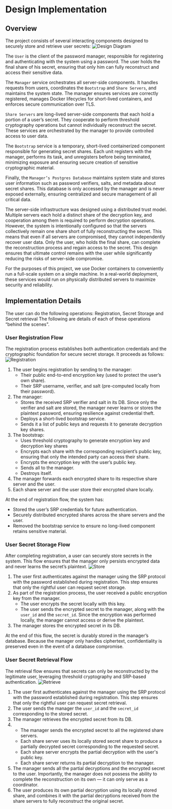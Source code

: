 # Design Implementation

## Overview
The project consists of several interacting components designed to securely store and retrieve user secrets:
![Design Diagram](assets/design.excalidraw.png)

The `User` is the client of the password manager, responsible for registering and authenticating with the system using a password. The user holds the final share of his secret, ensuring that only him can fully reconstruct and access their sensitive data.

The `Manager` service orchestrates all server-side components. It handles requests from users, coordinates the `Bootstrap` and `Share Servers`, and maintains the system state. The manager ensures services are correctly registered, manages Docker lifecycles for short-lived containers, and enforces secure communication over TLS.

`Share Servers` are long-lived server-side components that each hold a portion of a user’s secret. They cooperate to perform threshold cryptography operations but cannot individually reconstruct the secret. These services are orchestrated by the manager to provide controlled access to user data.

The `Bootstrap` service is a temporary, short-lived containerized component responsible for generating secret shares. Each unit registers with the manager, performs its task, and unregisters before being terminated, minimizing exposure and ensuring secure creation of sensitive cryptographic material.

Finally, the `Manager’s Postgres Database` maintains system state and stores user information such as password verifiers, salts, and metadata about secret shares. This database is only accessed by the manager and is never exposed externally, ensuring centralized and secure management of all critical data.

The server-side infrastructure was designed using a distributed trust model. Multiple servers each hold a distinct share of the decryption key, and cooperation among them is required to perform decryption operations. However, the system is intentionally configured so that the servers collectively remain one share short of fully reconstructing the secret. This means that even if all servers are compromised, they cannot independently recover user data. Only the user, who holds the final share, can complete the reconstruction process and regain access to the secret. This design ensures that ultimate control remains with the user while significantly reducing the risks of server-side compromise.

For the purposes of this project, we use Docker containers to conveniently run a full-scale system on a single machine. In a real-world deployment, these services would run on physically distributed servers to maximize security and reliability.


## Implementation Details
The user can do the following operations: Registration, Secret Storage and Secret retrieval
The following are details of each of these operations “behind the scenes".

### User Registration Flow
The registration process establishes both authentication credentials and the cryptographic foundation for secure secret storage. It proceeds as follows:
![Registration](assets/register.excalidraw.png)

1. The user begins registration by sending to the manager:
    - Their public end-to-end encryption key (used to protect the user’s own share).
    - Their SRP username, verifier, and salt (pre-computed locally from their password).
2. The manager:
    - Stores the received SRP verifier and salt in its DB. Since only the verifier and salt are stored, the manager never learns or stores the plaintext password, ensuring resilience against credential theft.
    - Deploys a short-lived bootstrap service.
    - Sends it a list of public keys and requests it to generate decryption key shares.
3. The bootstrap:
    - Uses threshold cryptography to generate encryption key and decryption key shares
    - Encrypts each share with the corresponding recipient’s public key, ensuring that only the intended party can access their share.
    - Encrypts the encryption key with the user’s public key.
    - Sends all to the manager.
    - Destroys itself.
4. The manager forwards each encrypted share to its respective share server and the user.
5. Each share server and the user store their encrypted share locally.

At the end of registration flow, the system has:
- Stored the user’s SRP credentials for future authentication.
- Securely distributed encrypted shares across the share servers and the user.
- Removed the bootstrap service to ensure no long-lived component retains sensitive material.

### User Secret Storage Flow
After completing registration, a user can securely store secrets in the system. This flow ensures that the manager only persists encrypted data and never learns the secret’s plaintext.
![Store](assets/store.excalidraw.png)

1. The user first authenticates against the manager using the SRP protocol with the password established during registration. This step ensures that only the rightful user can request secret storage.
2. As part of the registration process, the user received a public encryption key from the manager.
    - The user encrypts the secret locally with this key.
    - The user sends the encrypted secret to the manager, along with the `user_id` and the `secret_id`. Since the encryption was performed locally, the manager cannot access or derive the plaintext.
3. The manager stores the encrypted secret in its DB.

At the end of this flow, the secret is durably stored in the manager’s database.
Because the manager only handles ciphertext, confidentiality is preserved even in the event of a database compromise.

### User Secret Retrieval Flow
The retrieval flow ensures that secrets can only be reconstructed by the legitimate user, leveraging threshold cryptography and SRP-based authentication.
![Retrieve](assets/retrieve.excalidraw.png)


1. The user first authenticates against the manager using the SRP protocol with the password established during registration. This step ensures that only the rightful user can request secret retrieval.
2. The user sends the manager the `user_id` and the `secret_id` corresponding to the stored secret.
3. The manager retrieves the encrypted secret from its DB.
4.
    - The manager sends the encrypted secret to all the registered share servers.
    - Each share server uses its locally stored secret share to produce a partially decrypted secret corresponding to the requested secret.
    - Each share server encrypts the partial decryption with the user's public key.
    - Each share server returns its partial decryption to the manager.
5. The manager sends all the partial decryptions and the encrypted secret to the user. Importantly, the manager does not possess the ability to complete the reconstruction on its own — it can only serve as a coordinator.
6. The user produces its own partial decryption using its locally stored share, and combines it with the partial decryptions received from the share servers to fully reconstruct the original secret.
